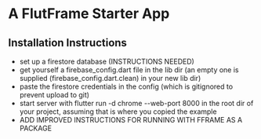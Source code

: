 # A FlutFrame Starter App
## Installation Instructions

- set up a firestore database (INSTRUCTIONS NEEDED)
- get yourself a firebase_config.dart file in the lib dir (an empty one is supplied (firebase_config.dart.clean) in your new lib dir)
- paste the firestore credentials in the config (which is gitignored to prevent upload to git) 
- start server with flutter run -d chrome  --web-port 8000 in the root dir of your project, assuming that is where you copied the example
- ADD IMPROVED INSTRUCTIONS FOR RUNNING WITH FFRAME AS A PACKAGE
